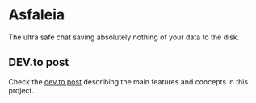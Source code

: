 # Asfaleia
The ultra safe chat saving absolutely nothing of your data to the disk.

## DEV.to post
Check the [dev.to post][post] describing the main features and concepts in this
project.


[post]: https://dev.to/ijustdev/the-ultra-secure-chat-kmb
